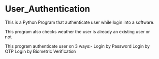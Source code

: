 # User_Authentication
This is a Python Program that authenticate user while login into a software.

This program also checks weather the user is already an existing user or not

This program authenticate user on 3 ways:-
Login by Password
Login by OTP
Login by Biometric Verification
